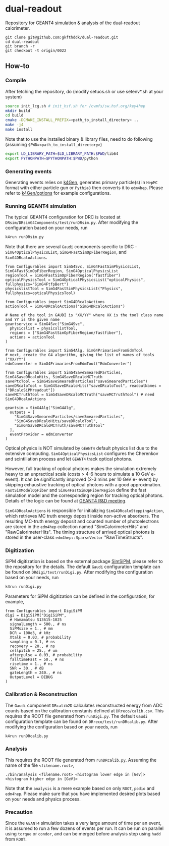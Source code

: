 # dual-readout
Repository for GEANT4 simulation &amp; analysis of the dual-readout calorimeter.

    git clone git@github.com:gkfthddk/dual-readout.git
    cd dual-readout
    git branch -r
    git checkout -t origin/0022

## How-to
### Compile
After fetching the repository, do (modify setuos.sh or use setenv*.sh at your system)

```sh
source init_lcg.sh # init_hsf.sh for /cvmfs/sw.hsf.org/key4hep
mkdir build
cd build
cmake -DCMAKE_INSTALL_PREFIX=<path_to_install_directory> ..
make -j4
make install
```

Note that to use the installed binary & library files, need to do following (assuming `$PWD=<path_to_install_directory>`)

```sh
export LD_LIBRARY_PATH=$LD_LIBRARY_PATH:$PWD/lib64
export PYTHONPATH=$PYTHONPATH:$PWD/python
```

### Generating events
Generating events relies on [k4Gen](https://github.com/HEP-FCC/k4Gen), generates primary particle(s) in `HepMC` format with either particle gun or `Pythia8` then converts it to `edm4hep`. Please refer to [k4Gen/options](https://github.com/HEP-FCC/k4Gen/tree/b7c735e401298a8c72915819dc0404a83f46a0fe/k4Gen/options) for example configurations.

### Running GEANT4 simulation
The typical GEANT4 configuration for DRC is located at `DRsim/DRsimG4Components/test/runDRsim.py`. After modifying the configuration based on your needs, run

```sh
k4run runDRsim.py
```

Note that there are several `Gaudi` components specific to DRC - `SimG4OpticalPhysicsList`, `SimG4FastSimOpFiberRegion`, and `SimG4DRcaloActions`.

```python3
from Configurables import SimG4Svc, SimG4FastSimPhysicsList, SimG4FastSimOpFiberRegion, SimG4OpticalPhysicsList
regionTool = SimG4FastSimOpFiberRegion("fastfiber")
opticalPhysicsTool = SimG4OpticalPhysicsList("opticalPhysics", fullphysics="SimG4FtfpBert")
physicslistTool = SimG4FastSimPhysicsList("Physics", fullphysics=opticalPhysicsTool)

from Configurables import SimG4DRcaloActions
actionTool = SimG4DRcaloActions("SimG4DRcaloActions")

# Name of the tool in GAUDI is "XX/YY" where XX is the tool class name and YY is the given name
geantservice = SimG4Svc("SimG4Svc",
  physicslist = physicslistTool,
  regions = ["SimG4FastSimOpFiberRegion/fastfiber"],
  actions = actionTool
)

from Configurables import SimG4Alg, SimG4PrimariesFromEdmTool
# next, create the G4 algorithm, giving the list of names of tools ("XX/YY")
edmConverter = SimG4PrimariesFromEdmTool("EdmConverter")

from Configurables import SimG4SaveSmearedParticles, SimG4SaveDRcaloHits, SimG4SaveDRcaloMCTruth
savePtcTool = SimG4SaveSmearedParticles("saveSmearedParticles")
saveDRcaloTool = SimG4SaveDRcaloHits("saveDRcaloTool", readoutNames = ["DRcaloSiPMreadout"])
saveMCTruthTool = SimG4SaveDRcaloMCTruth("saveMCTruthTool") # need SimG4DRcaloActions

geantsim = SimG4Alg("SimG4Alg",
  outputs = [
    "SimG4SaveSmearedParticles/saveSmearedParticles",
    "SimG4SaveDRcaloHits/saveDRcaloTool",
    "SimG4SaveDRcaloMCTruth/saveMCTruthTool"
  ],
  eventProvider = edmConverter
)
```

Optical physics is NOT simulated by `GEANT4` default physics list due to the extensive computing. `SimG4OpticalPhysicsList` configures the Cherenkov and scintillation process and let `GEANT4` track optical photons.

However, full tracking of optical photons makes the simulation extremely heavy to an unpractical scale (costs > 4-6 hours to simulate a 10 GeV e- event). It can be significantly improved (2-3 mins per 10 GeV e- event) by skipping exhaustive tracking of optical photons with a good approximation. `FastSimModelOpFiber` and `SimG4FastSimOpFiberRegion` define the fast simulation model and the corresponding region for tracking optical photons. Details of the logic can be found at [GEANT4 R&D meeting](https://indico.cern.ch/event/915715/#2-fast-optical-photon-transpor).

`SimG4DRcaloActions` is responsible for initializing `SimG4DRcaloSteppingAction`, which retrieves MC truth energy deposit inside non-active absorbers. The resulting MC-truth energy deposit and counted number of photoelectrons are stored in the `edm4hep` collection named "SimCalorimeterHits" and "RawCalorimeterHits". The timing structure of arrived optical photons is stored in the user-class `edm4hep::SparseVector` "RawTimeStructs".

### Digitization
SiPM digitization is based on the external package [SimSiPM](https://github.com/EdoPro98/SimSiPM), please refer to the repository for the details. The default `Gaudi` configuration template can be found on `DRdigi/test/runDigi.py`. After modifying the configuration based on your needs, run

```sh
k4run runDigi.py
```

Parameters for SiPM digitization can be defined in the configuration, for example,

```python3
from Configurables import DigiSiPM
digi = DigiSiPM("DigiSiPM",
  # Hamamatsu S13615-1025
  signalLength = 500., # ns
  SiPMsize = 1., # mm
  DCR = 100e3, # kHz
  Xtalk = 0.03, # probability
  sampling = 0.1, # ns
  recovery = 20., # ns
  cellpitch = 25., # um
  afterpulse = 0.03, # probability
  falltimeFast = 50., # ns
  risetime = 1., # ns
  SNR = 30., # dB
  gateLength = 240., # ns
  OutputLevel = DEBUG
)
```

### Calibration &amp; Reconstruction
The `Gaudi` component `DRcalib2D` calculates reconstructed energy from ADC counts based on the calibration constants defined at `DRreco/calib.csv`. This requires the ROOT file generated from `runDigi.py`. The default `Gaudi` configuration template can be found on `DRreco/test/runDRcalib.py`. After modifying the configuration based on your needs, run

```sh
k4run runDRcalib.py
```

### Analysis
This requires the ROOT file generated from `runDRcalib.py`. Assuming the name of the file `<filename.root>`,

    ./bin/analysis <filename.root> <histogram lower edge in [GeV]> <histogram higher edge in [GeV]>
    
Note that the `analysis` is a mere example based on only `ROOT`, `podio` and `edm4hep`. Please make sure that you have implemented desired plots based on your needs and physics process.

### Precaution
Since the `GEANT4` simulation takes a very large amount of time per an event, it is assumed to run a few dozens of events per run. It can be run on parallel using `torque` or `condor`, and can be merged before analysis step using `hadd` from `ROOT`.
